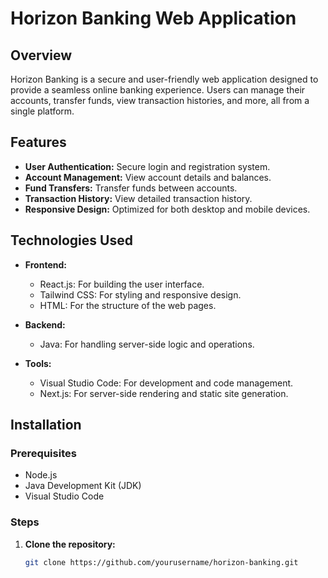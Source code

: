 # Horizon Banking Web Application

## Overview

Horizon Banking is a secure and user-friendly web application designed to provide a seamless online banking experience. Users can manage their accounts, transfer funds, view transaction histories, and more, all from a single platform.

## Features

- **User Authentication:** Secure login and registration system.
- **Account Management:** View account details and balances.
- **Fund Transfers:** Transfer funds between accounts.
- **Transaction History:** View detailed transaction history.
- **Responsive Design:** Optimized for both desktop and mobile devices.

## Technologies Used

- **Frontend:**
  - React.js: For building the user interface.
  - Tailwind CSS: For styling and responsive design.
  - HTML: For the structure of the web pages.

- **Backend:**
  - Java: For handling server-side logic and operations.

- **Tools:**
  - Visual Studio Code: For development and code management.
  - Next.js: For server-side rendering and static site generation.

## Installation

### Prerequisites

- Node.js
- Java Development Kit (JDK)
- Visual Studio Code

### Steps

1. **Clone the repository:**
   ```sh
   git clone https://github.com/yourusername/horizon-banking.git
